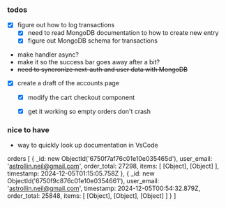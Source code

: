 ### todos
- [x] figure out how to log transactions
    - [x] need to read MongoDB documentation to how to create new entry
    - [x] figure out MongoDB schema for transactions
- make handler async?
- make it so the success bar goes away after a bit?
- ~~need to syncronize next-auth and user data with MongoDB~~
- [x] create a draft of the accounts page
    - [x] modify the cart checkout component
    - [x] get it working so empty orders don't crash


### nice to have
- way to quickly look up documentation in VsCode



orders [
  {
    _id: new ObjectId('6750f7af76c01e10e035465d'),
    user_email: 'astrollin.neil@gmail.com',
    order_total: 27298,
    items: [ [Object], [Object] ],
    timestamp: 2024-12-05T01:15:05.758Z
  },
  {
    _id: new ObjectId('6750f9c876c01e10e0354661'),
    user_email: 'astrollin.neil@gmail.com',
    timestamp: 2024-12-05T00:54:32.879Z,
    order_total: 25848,
    items: [ [Object], [Object], [Object] ]
  }
]
